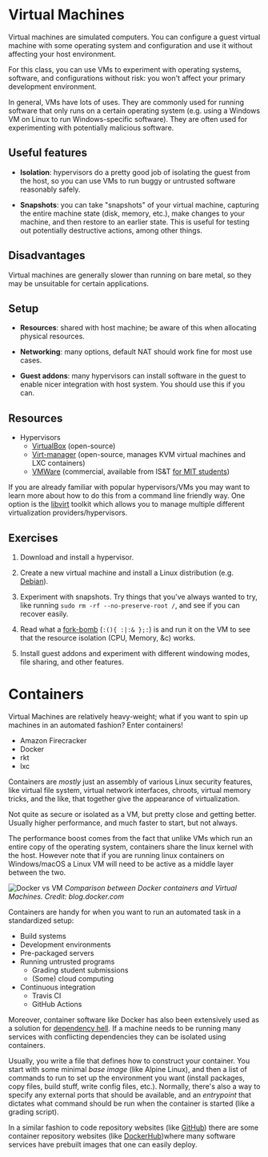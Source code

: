 # Virtual Machines

Virtual machines are simulated computers. You can configure a guest virtual machine with some operating system and configuration and use it without affecting your host environment.

For this class, you can use VMs to experiment with operating systems, software, and configurations without risk: you won't affect your primary development environment.

In general, VMs have lots of uses. They are commonly used for running software that only runs on a certain operating system (e.g. using a Windows VM on Linux to run Windows-specific software). They are often used for experimenting with potentially malicious software.

## Useful features

- **Isolation**: hypervisors do a pretty good job of isolating the guest from the host, so you can use VMs to run buggy or untrusted software reasonably safely.

- **Snapshots**: you can take "snapshots" of your virtual machine, capturing the entire machine state (disk, memory, etc.), make changes to your machine, and then restore to an earlier state. This is useful for testing out potentially destructive actions, among other things.

## Disadvantages

Virtual machines are generally slower than running on bare metal, so they may be unsuitable for certain applications.

## Setup

- **Resources**: shared with host machine; be aware of this when allocating physical resources.

- **Networking**: many options, default NAT should work fine for most use cases.

- **Guest addons**: many hypervisors can install software in the guest to enable nicer integration with host system. You should use this if you can.

## Resources

- Hypervisors
    - [VirtualBox](https://www.virtualbox.org/) (open-source)
    - [Virt-manager](https://virt-manager.org/) (open-source, manages KVM virtual machines and LXC containers)
    - [VMWare](https://www.vmware.com/) (commercial, available from IS&T [for
    MIT students](https://ist.mit.edu/vmware-fusion))

If you are already familiar with popular hypervisors/VMs you may want to learn more about how to do this from a command line friendly way. One option is the [libvirt](https://wiki.libvirt.org/page/UbuntuKVMWalkthrough) toolkit which allows you to manage multiple different virtualization providers/hypervisors.

## Exercises

1. Download and install a hypervisor.

2. Create a new virtual machine and install a Linux distribution (e.g. [Debian](https://www.debian.org/)).

3. Experiment with snapshots. Try things that you've always wanted to try, like running `sudo rm -rf --no-preserve-root /`, and see if you can recover  easily.

4. Read what a [fork-bomb](https://en.wikipedia.org/wiki/Fork_bomb) (`:(){ :|:& };:`) is and run it on the VM to see that the resource isolation (CPU, Memory, &c) works.

5. Install guest addons and experiment with different windowing modes, file sharing, and other features.

# Containers

Virtual Machines are relatively heavy-weight; what if you want to spin up machines in an automated fashion? Enter containers!
 - Amazon Firecracker
 - Docker
 - rkt
 - lxc

Containers are _mostly_ just an assembly of various Linux security features, like virtual file system, virtual network interfaces, chroots, virtual memory tricks, and the like, that together give the appearance of virtualization.

Not quite as secure or isolated as a VM, but pretty close and getting better. Usually higher performance, and much faster to start, but not always.

The performance boost comes from the fact that unlike VMs which run an entire copy of the operating system, containers share the linux kernel with the host. However note that if you are running linux containers on Windows/macOS a Linux VM will need to be active as a middle layer between the two.

![Docker vs VM](https://i2.wp.com/blog.docker.com/wp-content/uploads/Blog.-Are-containers-..VM-Image-1.png?ssl=1)
_Comparison between Docker containers and Virtual Machines. Credit: blog.docker.com_

Containers are handy for when you want to run an automated task in a standardized setup:

 - Build systems
 - Development environments
 - Pre-packaged servers
 - Running untrusted programs
   - Grading student submissions
   - (Some) cloud computing
 - Continuous integration
   - Travis CI
   - GitHub Actions

Moreover, container software like Docker has also been extensively used as a solution for [dependency hell](https://en.wikipedia.org/wiki/Dependency_hell). If a machine needs to be running many services with conflicting dependencies they can be isolated using containers.

Usually, you write a file that defines how to construct your container. You start with some minimal _base image_ (like Alpine Linux), and then a list of commands to run to set up the environment you want (install packages, copy files, build stuff, write config files, etc.). Normally, there's also a way to specify any external ports that should be available, and an _entrypoint_ that dictates what command should be run when the container is started (like a grading script).

In a similar fashion to code repository websites (like [GitHub](https://github.com/)) there are some container repository websites (like [DockerHub](https://hub.docker.com/))where many software services have prebuilt images that one can easily deploy.

